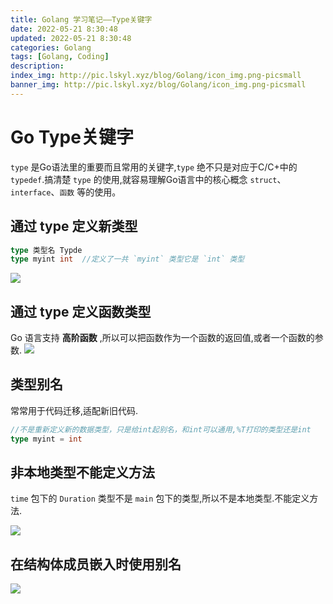 ```yaml
---
title: Golang 学习笔记——Type关键字
date: 2022-05-21 8:30:48
updated: 2022-05-21 8:30:48
categories: Golang
tags: [Golang, Coding]
description: 
index_img: http://pic.lskyl.xyz/blog/Golang/icon_img.png-picsmall
banner_img: http://pic.lskyl.xyz/blog/Golang/icon_img.png-picsmall
---
```

# Go Type关键字

`type` 是Go语法里的重要而且常用的关键字,`type` 绝不只是对应于C/C+中的 `typedef`.搞清楚 `type` 的使用,就容易理解Go语言中的核心概念 `struct`、`interface`、`函数` 等的使用。

## 通过 type 定义新类型

```go
type 类型名 Typde
type myint int  //定义了一共 `myint` 类型它是 `int` 类型
```

![](http://pic.lskyl.xyz/blog/Golang/type-2.png-picsmall)  

## 通过 type 定义函数类型

Go 语言支持 **高阶函数** ,所以可以把函数作为一个函数的返回值,或者一个函数的参数.
![](http://pic.lskyl.xyz/blog/Golang/type-1.png-picsmall)  

## 类型别名

常常用于代码迁移,适配新旧代码.

```go
//不是重新定义新的数据类型，只是给int起别名，和int可以通用,%T打印的类型还是int
type myint = int 
```

## 非本地类型不能定义方法

`time` 包下的 `Duration` 类型不是 `main` 包下的类型,所以不是本地类型.不能定义方法.

![](http://pic.lskyl.xyz/blog/Golang/type-3.png-picsmall)  

## 在结构体成员嵌入时使用别名

![](http://pic.lskyl.xyz/blog/Golang/type-4.png-picsmall)  

